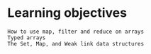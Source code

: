# Learning objectives

    How to use map, filter and reduce on arrays
    Typed arrays
    The Set, Map, and Weak link data structures
